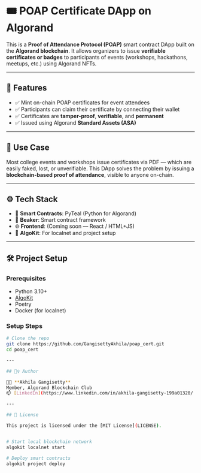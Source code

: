 # 🎟️ POAP Certificate DApp on Algorand

This is a **Proof of Attendance Protocol (POAP)** smart contract DApp built on the **Algorand blockchain**. It allows organizers to issue **verifiable certificates or badges** to participants of events (workshops, hackathons, meetups, etc.) using Algorand NFTs.

---

## 🚀 Features

- ✅ Mint on-chain POAP certificates for event attendees
- ✅ Participants can claim their certificate by connecting their wallet
- ✅ Certificates are **tamper-proof**, **verifiable**, and **permanent**
- ✅ Issued using Algorand **Standard Assets (ASA)**

---

## 🧠 Use Case

Most college events and workshops issue certificates via PDF — which are easily faked, lost, or unverifiable. This DApp solves the problem by issuing a **blockchain-based proof of attendance**, visible to anyone on-chain.

---

## ⚙️ Tech Stack

- 🧠 **Smart Contracts**: PyTeal (Python for Algorand)
- 🔁 **Beaker**: Smart contract framework
- 🌐 **Frontend**: (Coming soon — React / HTML+JS)
- 🔗 **AlgoKit**: For localnet and project setup

---

## 🛠️ Project Setup

### Prerequisites

- Python 3.10+
- [AlgoKit](https://github.com/algorandfoundation/algokit-cli)
- Poetry
- Docker (for localnet)

### Setup Steps

```bash
# Clone the repo
git clone https://github.com/GangisettyAkhila/poap_cert.git
cd poap_cert

---

## 🙋‍♀️ Author

👩‍💻 **Akhila Gangisetty**  
Member, Algorand Blockchain Club  
📫 [LinkedIn](https://www.linkedin.com/in/akhila-gangisetty-199a01320/ | [Email](mailto:akhila.gangisetty001@gmail.com)

---

## 📄 License

This project is licensed under the [MIT License](LICENSE).


# Start local blockchain network
algokit localnet start

# Deploy smart contracts
algokit project deploy

